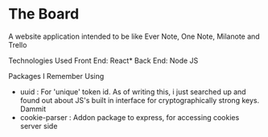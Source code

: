 # The Board  
A website application intended to be like Ever Note, One Note, Milanote and Trello  

Technologies Used
Front End: React*
Back End: Node JS

Packages I Remember Using
- uuid : For 'unique' token id. As of writing this, i just searched up and found out about JS's built in interface for cryptographically strong keys. Dammit
- cookie-parser : Addon package to express, for accessing cookies server side


